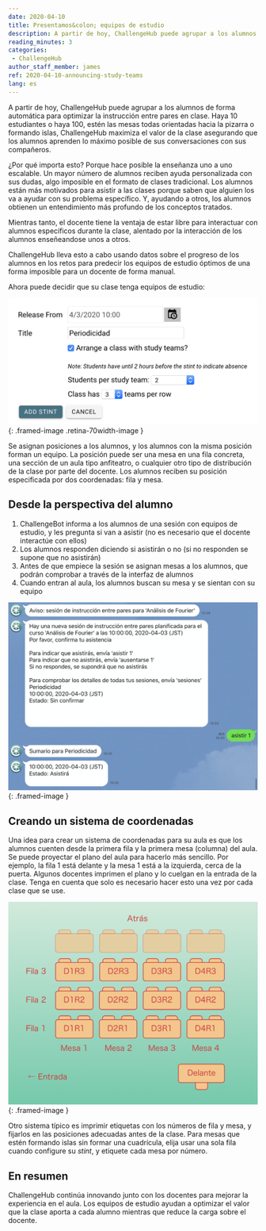 ```yaml
---
date: 2020-04-10
title: Presentamos&colon; equipos de estudio
description: A partir de hoy, ChallengeHub puede agrupar a los alumnos de forma automática para optimizar la instrucción entre pares en clase
reading_minutes: 3
categories:
 - ChallengeHub
author_staff_member: james
ref: 2020-04-10-announcing-study-teams
lang: es
---
```

A partir de hoy, ChallengeHub puede agrupar a los alumnos de forma automática para optimizar la instrucción entre pares en clase. Haya 10 estudiantes o haya 100, estén las mesas todas orientadas hacia la pizarra o formando islas, ChallengeHub maximiza el valor de la clase asegurando que los alumnos aprenden lo máximo posible de sus conversaciones con sus compañeros.

¿Por qué importa esto?
Porque hace posible la enseñanza uno a uno escalable.
Un mayor número de alumnos reciben ayuda personalizada con sus dudas,
algo imposible en el formato de clases tradicional.
Los alumnos están más motivados para asistir a las clases
porque saben que alguien los va a ayudar con su problema específico.
Y, ayudando a otros,
los alumnos obtienen un entendimiento más profundo de los conceptos tratados.

Mientras tanto,
el docente tiene la ventaja de estar libre para interactuar
con alumnos específicos durante la clase,
alentado por la interacción de los alumnos enseñeandose unos a otros.

ChallengeHub lleva esto a cabo usando datos sobre el progreso
de los alumnos en los retos para predecir
los equipos de estudio óptimos
de una forma imposible para un docente de forma manual.

Ahora puede decidir que su clase tenga equipos de estudio:

![Interfaz del docente para equipos de estudio](/images/blog/2020-04-10-stint-ui-es.png){: .framed-image .retina-70width-image }

Se asignan posiciones a los alumnos,
y los alumnos con la misma posición forman un equipo.
La posición puede ser una mesa en una fila concreta,
una sección de un aula tipo anfiteatro,
o cualquier otro tipo de distribución de la clase por parte del docente.
Los alumnos reciben su posición especificada por dos coordenadas: fila y mesa.

## Desde la perspectiva del alumno

1. ChallengeBot informa a los alumnos de una sesión con equipos de estudio,
y les pregunta si van a asistir (no es necesario que el docente interactúe con ellos)
1. Los alumnos responden diciendo si asistirán o no
(si no responden se supone que no asistirán)
1. Antes de que empiece la sesión se asignan mesas a los alumnos,
que podrán comprobar a través de la interfaz de alumnos
1. Cuando entran al aula, los alumnos buscan su mesa y se sientan con su equipo

![Interfaz de asistencia a sesiones](/images/blog/2020-04-10-attending-es.jpg){: .framed-image }

## Creando un sistema de coordenadas

Una idea para crear un sistema de coordenadas para su aula es
que los alumnos cuenten desde la primera fila y la primera mesa (columna) del aula.
Se puede proyectar el plano del aula para hacerlo más sencillo.
Por ejemplo, la fila 1 está delante y la mesa 1 está a la izquierda, cerca de la puerta.
Algunos docentes imprimen el plano y lo cuelgan en la entrada de la clase.
Tenga en cuenta que solo es necesario hacer esto una vez por cada clase que se use.

![Ejemplo del sistema de coordenadas de un aula](/images/blog/2020-04-10-classroom-plan-es.png){: .framed-image }

Otro sistema típico es imprimir etiquetas con los números de fila y mesa,
y fijarlos en las posiciones adecuadas antes de la clase.
Para mesas que estén formando islas sin formar una cuadrícula, elija usar una sola fila cuando configure su *stint*, y etiquete cada mesa por número.

## En resumen

ChallengeHub continúa innovando junto con los docentes
para mejorar la experiencia en el aula.
Los equipos de estudio ayudan a optimizar el valor que la clase aporta a cada alumno
mientras que reduce la carga sobre el docente.
